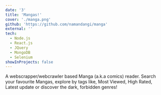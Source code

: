```yaml
---
date: '3'
title: 'Mangas!'
cover: './manga.png'
github: 'https://github.com/namandangi/manga'
external: ''
tech:
  - Node.js
  - React.js
  - JQuery
  - MongoDB
  - Selenium
showInProjects: false
---
```


A webscrapper/webcrawler based Manga (a.k.a comics) reader. Search your favourite Mangas, explore
by tags like, Most Viewed, High Rated, Latest update or discover the dark, forbidden genres!
